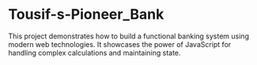 # Tousif-s-Pioneer_Bank
This project demonstrates how to build a functional banking system using modern web technologies. It showcases the power of JavaScript for handling complex calculations and maintaining state.
